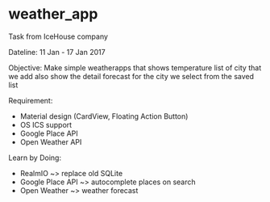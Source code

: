 # weather_app

Task from IceHouse company

Dateline: 11 Jan - 17 Jan 2017

Objective:
  Make simple weatherapps that shows temperature list of city that we add
  also show the detail forecast for the city we select from the saved list

Requirement:
- Material design (CardView, Floating Action Button)
- OS ICS support
- Google Place API
- Open Weather API

Learn by Doing:
- RealmIO ~> replace old SQLite
- Google Place API ~> autocomplete places on search
- Open Weather ~> weather forecast
